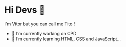 # Hi Devs 👋

I'm Vitor but you can call me Tito !

- 🔭 I’m currently working on CPD
- 🌱 I’m currently learning HTML, CSS and JavaScript...


